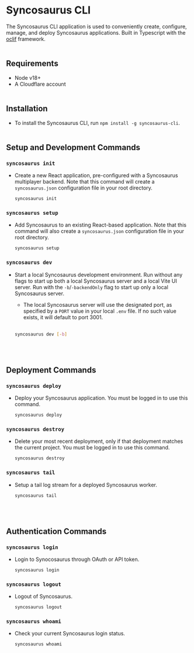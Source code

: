 # Syncosaurus CLI

The Syncosaurus CLI application is used to conveniently create, configure, manage, and deploy Syncosaurus applications. Built in Typescript with the [oclif](https://oclif.io/) framework.
<br></br>

## Requirements

- Node v18+
- A Cloudflare account
<br></br>

## Installation

- To install the Syncosaurus CLI, run `npm install -g syncosaurus-cli`.
<br></br> 

## Setup and Development Commands
### `syncosaurus init`

- Create a new React application, pre-configured with a Syncosaurus multiplayer backend. Note that this command will create a `syncosaurus.json` configuration file in your root directory.

  ```bash
  syncosaurus init
  ```

### `syncosaurus setup`

- Add Syncosaurus to an existing React-based application. Note that this command will also create a `syncosaurus.json` configuration file in your root directory.

  ```bash
  syncosaurus setup
  ```

### `syncosaurus dev`

- Start a local Syncosaurus development environment. Run without any flags to start up both a local Syncosaurus server and a local Vite UI server. Run with the `-b`/`-backendOnly` flag to start up only a local Syncosaurus server.
  - The local Syncosaurus server will use the designated port, as specified by a `PORT` value in your local `.env` file. If no such value exists, it will default to port 3001. <br></br>

  ```bash
  syncosaurus dev [-b]
  ```
  <br></br>
## Deployment Commands

### `syncosaurus deploy`

- Deploy your Syncosaurus application. You must be logged in to use this command.

  ```bash
  syncosaurus deploy
  ```

### `syncosaurus destroy`

- Delete your most recent deployment, only if that deployment matches the current project. You must be logged in to use this command.

  ```bash
  syncosaurus destroy
  ```

### `syncosaurus tail`

- Setup a tail log stream for a deployed Syncosaurus worker.

  ```bash
  syncosaurus tail
  ```
  <br></br>
## Authentication Commands

### `syncosaurus login`

- Login to Synocosaurus through OAuth or API token.

  ```bash
  syncosaurus login
  ```

### `syncosaurus logout`

- Logout of Syncosaurus.

  ```bash
  syncosaurus logout
  ```

### `syncosaurus whoami`

- Check your current Syncosaurus login status.

  ```bash
  syncosaurus whoami
  ```
